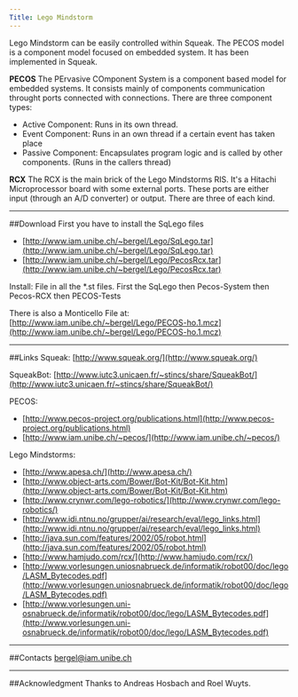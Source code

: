 ```yaml
---
Title: Lego Mindstorm
---
```


Lego Mindstorm can be easily controlled within Squeak. 
The PECOS model is a component model focused on embedded system. It has been implemented in Squeak.

<B>PECOS</B>
The PErvasive COmponent System is a component based model for embedded systems. It consists mainly of components communication throught ports connected with connections.
There are three component types:

- Active Component: Runs in its own thread.
- Event Component: Runs in an own thread if a certain event has taken place
- Passive Component: Encapsulates program logic and is called by other components. (Runs in the callers thread)

<B>RCX</B>
The RCX is the main brick of the Lego Mindstorms RIS. It's a Hitachi Microprocessor board with some external ports. These ports are either input (through an A/D converter) or output. There are three of each kind. 

---
##Download
First you have to install the SqLego files

- [http://www.iam.unibe.ch/~bergel/Lego/SqLego.tar](http://www.iam.unibe.ch/~bergel/Lego/SqLego.tar)
- [http://www.iam.unibe.ch/~bergel/Lego/PecosRcx.tar](http://www.iam.unibe.ch/~bergel/Lego/PecosRcx.tar)

Install:
File in all the \*.st files.
First the SqLego then Pecos-System then Pecos-RCX then PECOS-Tests

There is also a Monticello File at: [http://www.iam.unibe.ch/~bergel/Lego/PECOS-ho.1.mcz](http://www.iam.unibe.ch/~bergel/Lego/PECOS-ho.1.mcz)


---
##Links
Squeak: [http://www.squeak.org/](http://www.squeak.org/)

SqueakBot: [http://www.iutc3.unicaen.fr/~stincs/share/SqueakBot/](http://www.iutc3.unicaen.fr/~stincs/share/SqueakBot/)

PECOS:

- [http://www.pecos-project.org/publications.html](http://www.pecos-project.org/publications.html)
- [http://www.iam.unibe.ch/~pecos/](http://www.iam.unibe.ch/~pecos/)

Lego Mindstorms:

- [http://www.apesa.ch/](http://www.apesa.ch/)
- [http://www.object-arts.com/Bower/Bot-Kit/Bot-Kit.htm](http://www.object-arts.com/Bower/Bot-Kit/Bot-Kit.htm)
- [http://www.crynwr.com/lego-robotics/](http://www.crynwr.com/lego-robotics/)
- [http://www.idi.ntnu.no/grupper/ai/research/eval/lego_links.html](http://www.idi.ntnu.no/grupper/ai/research/eval/lego_links.html)
- [http://java.sun.com/features/2002/05/robot.html](http://java.sun.com/features/2002/05/robot.html)
- [http://www.hamjudo.com/rcx/](http://www.hamjudo.com/rcx/)
- [http://www.vorlesungen.uniosnabrueck.de/informatik/robot00/doc/lego/LASM_Bytecodes.pdf](http://www.vorlesungen.uniosnabrueck.de/informatik/robot00/doc/lego/LASM_Bytecodes.pdf)
- [http://www.vorlesungen.uni-osnabrueck.de/informatik/robot00/doc/lego/LASM_Bytecodes.pdf](http://www.vorlesungen.uni-osnabrueck.de/informatik/robot00/doc/lego/LASM_Bytecodes.pdf)

---
##Contacts
<a href="mailto:bergel@iam.unibe.ch">bergel@iam.unibe.ch</a>


---
##Acknowledgment
Thanks to Andreas Hosbach and Roel Wuyts.
